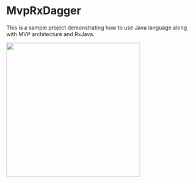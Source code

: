 # MvpRxDagger
This is a sample project demonstrating how to use Java language along with MVP architecture and RxJava.

<img src="https://github.com/saeedsh92/MvpRxDagger/blob/master/Screenshot_1507019611.png?raw=true" width="350">
